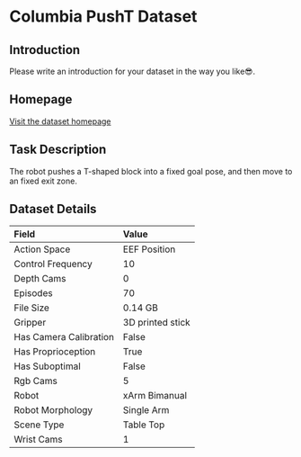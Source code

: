 # Columbia PushT Dataset


## Introduction

Please write an introduction for your dataset in the way you like:sunglasses:.


## Homepage

[Visit the dataset homepage](https://github.com/columbia-ai-robotics/diffusion_policy)


## Task Description

The robot pushes a T-shaped block into a fixed goal pose, and then move to an fixed exit zone.


## Dataset Details

| Field                            | Value                    |
|:---------------------------------|:-------------------------|
| Action Space                     | EEF Position           |
| Control Frequency                     | 10           |
| Depth Cams                     | 0           |
| Episodes                     | 70           |
| File Size                     |  0.14 GB           |
| Gripper                     | 3D printed stick           |
| Has Camera Calibration                     | False           |
| Has Proprioception                     | True           |
| Has Suboptimal                     | False           |
| Rgb Cams                     | 5           |
| Robot                     | xArm Bimanual           |
| Robot Morphology                     | Single Arm           |
| Scene Type                     | Table Top           |
| Wrist Cams                     | 1           |



